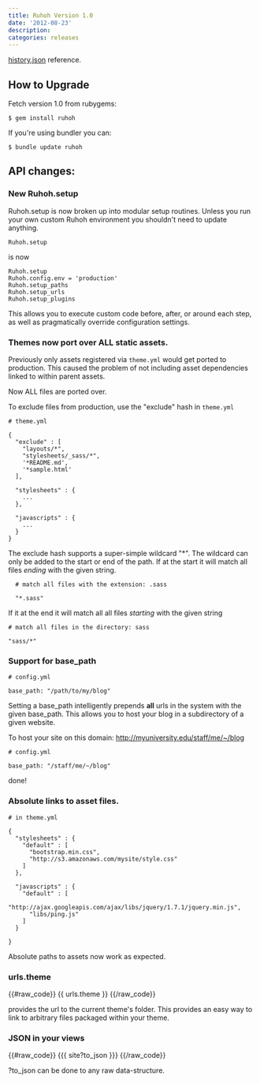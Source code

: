 ```yaml
---
title: Ruhoh Version 1.0
date: '2012-08-23'
description:
categories: releases
---
```


[history.json](https://github.com/ruhoh/ruhoh.rb/blob/master/history.json) reference.

## How to Upgrade

Fetch version 1.0 from rubygems:

    $ gem install ruhoh

If you're using bundler you can:

    $ bundle update ruhoh


## API changes:

### New Ruhoh.setup

Ruhoh.setup is now broken up into modular setup routines.
Unless you run your own custom Ruhoh environment you shouldn't need to update anything.

    Ruhoh.setup
    
is now

    Ruhoh.setup
    Ruhoh.config.env = 'production'
    Ruhoh.setup_paths
    Ruhoh.setup_urls
    Ruhoh.setup_plugins

This allows you to execute custom code before, after, or around each step, as well as pragmatically override configuration settings.

### Themes now port over ALL static assets.

Previously only assets registered via `theme.yml` would get ported to production.
This caused the problem of not including asset dependencies linked to within parent assets.

Now ALL files are ported over.

To exclude files from production, use the "exclude" hash in `theme.yml`

    # theme.yml
    
    {
      "exclude" : [
        "layouts/*",
        "stylesheets/_sass/*",
        '*README.md',
        '*sample.html'
      ],

      "stylesheets" : {
        ...
      },

      "javascripts" : {
        ...
      }
    }
    
The exclude hash supports a super-simple wildcard "*".
The wildcard can only be added to the start or end of the path.
If at the start it will match all files _ending_ with the given string.

      # match all files with the extension: .sass
      
      "*.sass"

If it at the end it will match all all files _starting_ with the given string

    # match all files in the directory: sass

    "sass/*"


### Support for base_path

    # config.yml
    
    base_path: "/path/to/my/blog"

Setting a base\_path intelligently prepends **all** urls in the system with the given base\_path.
This allows you to host your blog in a subdirectory of a given website.

To host your site on this domain: http://myuniversity.edu/staff/me/~/blog

    # config.yml
    
    base_path: "/staff/me/~/blog"

done!
    
### Absolute links to asset files.

    # in theme.yml

    {
      "stylesheets" : {
        "default" : [
          "bootstrap.min.css",
          "http://s3.amazonaws.com/mysite/style.css"
        ]
      },

      "javascripts" : {
        "default" : [
          "http://ajax.googleapis.com/ajax/libs/jquery/1.7.1/jquery.min.js",
          "libs/ping.js"
        ]
      }

    }
    
Absolute paths to assets now work as expected.


### urls.theme

{{#raw_code}}
  &#123;&#123; urls.theme &#125;&#125;
{{/raw_code}}

provides the url to the current theme's folder. This provides an easy way to link
to arbitrary files packaged within your theme.

### JSON in your views
  
{{#raw_code}}
  &#123;&#123;&#123; site?to&#95;json &#125;&#125;&#125;
{{/raw_code}}

?to&#95;json can be done to any raw data-structure.